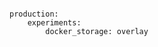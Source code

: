 <!-- usedin: [ _includes/_inlines/Deployment/common/building-a-manifest-file/building-a-manifest-file_test-experimental-features.md] -->

```

production:
    experiments:
        docker_storage: overlay

```
